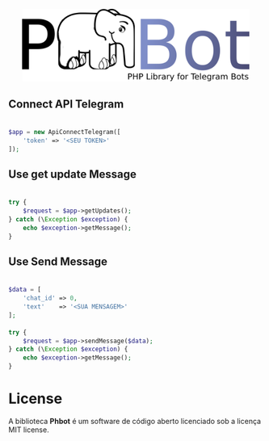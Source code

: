 <p align="center">
  <img src="https://github.com/WalderlanSena/phbot/blob/master/img/phbot_logo.png" width="450">
</p>

## Connect API Telegram

```php

$app = new ApiConnectTelegram([
    'token' => '<SEU TOKEN>'
]);

```
## Use get update Message

```php

try {
    $request = $app->getUpdates();
} catch (\Exception $exception) {
    echo $exception->getMessage();
}

```

## Use Send Message

```php

$data = [
    'chat_id' => 0,
    'text'    => '<SUA MENSAGEM>'
];

try {
    $request = $app->sendMessage($data);
} catch (\Exception $exception) {
    echo $exception->getMessage();
}

```

# License
A biblioteca <b>Phbot</b> é um software de código aberto licenciado sob a licença MIT license.
